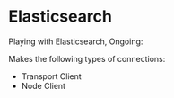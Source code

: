 # Elasticsearch

Playing with Elasticsearch, Ongoing:

Makes the following types of connections: 
- Transport Client 
- Node Client
